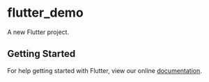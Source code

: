 # flutter_demo

A new Flutter project.

## Getting Started

For help getting started with Flutter, view our online
[documentation](https://flutter.io/).



